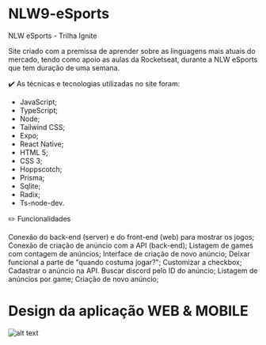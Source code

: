 # NLW9-eSports
NLW eSports - Trilha Ignite
  

Site criado com a premissa de aprender sobre as linguagens mais atuais do mercado, tendo como apoio as aulas da Rocketseat, durante a NLW eSports que tem duração de uma semana.

✔️ As técnicas e tecnologias utilizadas no site foram:

             
<ul>
<li>JavaScript;</li>
<li>TypeScript;</li>
<li>Node;</li>
<li>Tailwind CSS;</li>
<li>Expo;</li>
<li>React Native;</li>
<li>HTML 5;</li>
<li>CSS 3;</li>
<li>Hoppscotch;</li>
<li>Prisma;</li>
<li>Sqlite;</li>
<li>Radix;</li>
<li>Ts-node-dev.</li>
</ul>

✏️ Funcionalidades


 Conexão do back-end (server) e do front-end (web) para mostrar os jogos;
 Conexão de criação de anúncio com a API (back-end);
 Listagem de games com contagem de anúncios;
 Interface de criação de novo anúncio;
 Deixar funcional a parte de "quando costuma jogar?";
 Customizar a checkbox;
 Cadastrar o anúncio na API.
 Buscar discord pelo ID do anúncio;
 Listagem de anúncios por game;
 Criação de novo anúncio;
 
 
 <h1> Design da aplicação WEB & MOBILE</h1>
 
 ![alt text](https://github.com/rodrigorgtic/nlw-esports-ignite/raw/main/.github/cover.png?style=flat)

